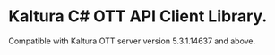 # Kaltura C# OTT API Client Library.
Compatible with Kaltura OTT server version 5.3.1.14637 and above.

